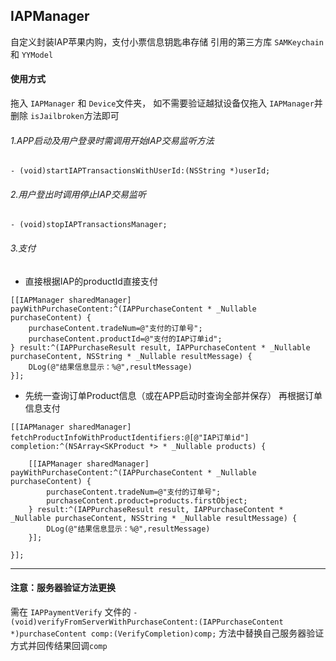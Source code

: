 ## IAPManager

自定义封装IAP苹果内购，支付小票信息钥匙串存储
引用的第三方库 ` SAMKeychain ` 和 ` YYModel `

#### 使用方式
拖入 ` IAPManager ` 和 ` Device `文件夹，
如不需要验证越狱设备仅拖入 ` IAPManager `并删除 ` isJailbroken `方法即可 

###### 1.APP启动及用户登录时需调用开始IAP交易监听方法
```
- (void)startIAPTransactionsWithUserId:(NSString *)userId;
```

###### 2.用户登出时调用停止IAP交易监听
```
- (void)stopIAPTransactionsManager;
```

###### 3.支付
- 直接根据IAP的productId直接支付
```
[[IAPManager sharedManager] payWithPurchaseContent:^(IAPPurchaseContent * _Nullable purchaseContent) {
    purchaseContent.tradeNum=@"支付的订单号";
    purchaseContent.productId=@"支付的IAP订单id";
} result:^(IAPPurchaseResult result, IAPPurchaseContent * _Nullable purchaseContent, NSString * _Nullable resultMessage) {
    DLog(@"结果信息显示：%@",resultMessage)
}];
```

- 先统一查询订单Product信息（或在APP启动时查询全部并保存）  再根据订单信息支付
```
[[IAPManager sharedManager] fetchProductInfoWithProductIdentifiers:@[@"IAP订单id"] completion:^(NSArray<SKProduct *> * _Nullable products) {
    
    [[IAPManager sharedManager] payWithPurchaseContent:^(IAPPurchaseContent * _Nullable purchaseContent) {
        purchaseContent.tradeNum=@"支付的订单号";
        purchaseContent.product=products.firstObject;
    } result:^(IAPPurchaseResult result, IAPPurchaseContent * _Nullable purchaseContent, NSString * _Nullable resultMessage) {
        DLog(@"结果信息显示：%@",resultMessage)
    }];
    
}];
```

---

#### 注意：服务器验证方法更换
需在 ` IAPPaymentVerify ` 文件的 ` - (void)verifyFromServerWithPurchaseContent:(IAPPurchaseContent *)purchaseContent comp:(VerifyCompletion)comp; ` 方法中替换自己服务器验证方式并回传结果回调` comp `
